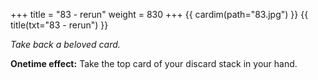 +++
title = "83 - rerun"
weight = 830
+++
{{ cardim(path="83.jpg") }}
{{ title(txt="83 - rerun") }}

*Take back a beloved card.*

**Onetime effect:** Take the top card of your discard stack in your hand.
